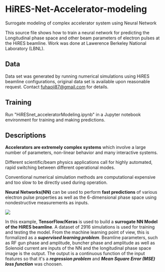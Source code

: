 # HiRES-Net-Accelerator-modeling
Surrogate modeling of complex accelerator system using Neural Network

This source file shows how to train a neural network for predicting the Longitudinal phase space and other beam parameters of electron pulses at the HiRES beamline. Work was done at Lawerence Berkeley National Laboratory (LBNL).

## Data
Data set was generated by running numerical simulations using HiRES beamline configurations, original data set is available upon reasonable request. Contact fuhaoji87@gmail.com for details.

## Training 
Run "HiRESnet_acceleratorModeling.ipynb" in a Jupyter notebook environment for training and making predictions. 

## Descriptions

**Accelerators are extremely complex systems** which involve a large number of parameters, non-linear behavior and many interactive systems.

Different scientific/beam physics applications call for highly
automated, rapid switching between different operational
modes.

Conventional numerical simulation methods are
computational expensive and too slow to be directly used
during operation.

**Neural Networks(NN)** can be used to perform **fast predictions** of various electron pulse properties as well as the 6-dimensional phase space using nondestructive measurements as inputs. 

<img src="https://drive.google.com/uc?export=view&id=1gQXb8ncaIFgdxj-ykyTrcmELTpA3Dc3_">


In this example, **TensorFlow/Keras** is used to build a **surrogate NN Model of the HiRES beamline**. A dataset of 2916 simulations is used for training and testing the model. From the machine learning point of view, this is formalized as a ***supervised learning problem***. Beamline parameters, such as RF gun phase and amplitude, buncher phase and amplitude as well as Solenoid current are inputs of the NN and the longitudinal phase space image is the output. The output is a continuous function of the input features so that it's a ***regression problem*** and ***Mean Square Error (MSE) loss function*** was choosen.
